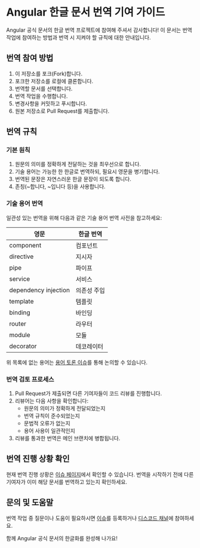 # Angular 한글 문서 번역 기여 가이드

Angular 공식 문서의 한글 번역 프로젝트에 참여해 주셔서 감사합니다! 이 문서는 번역 작업에 참여하는 방법과 번역 시 지켜야 할 규칙에 대한 안내입니다.

## 번역 참여 방법

1. 이 저장소를 포크(Fork)합니다.
2. 포크한 저장소를 로컬에 클론합니다.
3. 번역할 문서를 선택합니다.
4. 번역 작업을 수행합니다.
5. 변경사항을 커밋하고 푸시합니다.
6. 원본 저장소로 Pull Request를 제출합니다.

## 번역 규칙

### 기본 원칙

1. 원문의 의미를 정확하게 전달하는 것을 최우선으로 합니다.
2. 기술 용어는 가능한 한 한글로 번역하되, 필요시 영문을 병기합니다.
3. 번역된 문장은 자연스러운 한글 문장이 되도록 합니다.
4. 존칭(~합니다, ~입니다 등)을 사용합니다.

### 기술 용어 번역

일관성 있는 번역을 위해 다음과 같은 기술 용어 번역 사전을 참고하세요:

| 영문 | 한글 번역 |
|------|----------|
| component | 컴포넌트 |
| directive | 지시자 |
| pipe | 파이프 |
| service | 서비스 |
| dependency injection | 의존성 주입 |
| template | 템플릿 |
| binding | 바인딩 |
| router | 라우터 |
| module | 모듈 |
| decorator | 데코레이터 |

위 목록에 없는 용어는 [용어 토론 이슈](https://github.com/your-username/angular/issues)를 통해 논의할 수 있습니다.

### 번역 검토 프로세스

1. Pull Request가 제출되면 다른 기여자들이 코드 리뷰를 진행합니다.
2. 리뷰어는 다음 사항을 확인합니다:
   - 원문의 의미가 정확하게 전달되었는지
   - 번역 규칙이 준수되었는지
   - 문법적 오류가 없는지
   - 용어 사용이 일관적인지
3. 리뷰를 통과한 번역은 메인 브랜치에 병합됩니다.

## 번역 진행 상황 확인

현재 번역 진행 상황은 [이슈 페이지](https://github.com/your-username/angular/issues)에서 확인할 수 있습니다. 번역을 시작하기 전에 다른 기여자가 이미 해당 문서를 번역하고 있는지 확인하세요.

## 문의 및 도움말

번역 작업 중 질문이나 도움이 필요하시면 [이슈](https://github.com/your-username/angular/issues)를 등록하거나 [디스코드 채널](#)에 참여하세요.

함께 Angular 공식 문서의 한글화를 완성해 나가요!
